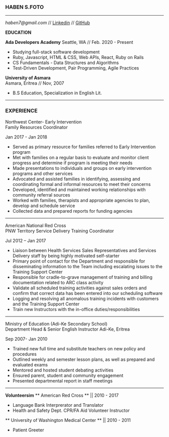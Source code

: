 ### **HABEN S.FOTO** ###
---
_haben7@gmail.com_ // [Linkedin](https://www.linkedin.com/in/haben-foto/) // [GitHub](https://github.com/HabenFoto)


**EDUCATION**

**Ada Developers Academy**
Seattle, WA // Feb. 2020 - Present
* Studying full-stack software development
* Ruby, Javascript, HTML & CSS, Web APIs, React, Ruby on Rails
* CS Fundamentals - Data Structures and Algorithms
* Test-Driven Development, Pair Programming, Agile Practices


**University of Asmara**	
Asmara, Eritrea // Nov, 2007
* B.S Education, Specialization in English Lit.


---
### **EXPERIENCE** ###

Northwest Center- Early Intervention            									   
Family Resources Coordinator
   
Jan 2017 - Jan 2018
   
* Served as primary resource for families referred to Early Intervention program
*	Met with families on a regular basis to evaluate and monitor client progress and  determine if program is meeting 
   their   needs
* Made presentations to individuals and groups on early intervention programs and other services
*	Advocated and assisted families in identifying, assessing and coordinating formal and informal resources to meet 
   their concerns
*	Developed, identified and maintained working relationships with community referral sources
*	Worked with families, therapists and appropriate agencies to plan, develop and schedule service
*	Collected data and prepared reports for funding agencies

---

American National Red Cross										                      
PNW Territory Service Delivery Training Coordinator		

Jul 2012 – Jan 2017

*	Liaison between Health Services Sales Representatives and Services Delivery staff by being highly motivated self-starter
*	Primary point of contact for the Department and responsible for disseminating information to the Team including escalating  issues to   the Training Support Center
*	Responsible for cradle-to-grave management of training and billing documentation related to ARC class activity
*	Validate all scheduled training activities against sales orders and confirm that correct data has been entered into our scheduling       software
*	Logging and resolving all anomalous training incidents with customers and the Training Support Center
*	Train new Instructors with the in-office duties/responsibilities

---

Ministry of Education (Adi-Ke Secondary School)   					 	                            
Department Head & Senior English Instructor
Adi-Ke, Eritrea

Sep 2007- Jan 2010

* Trained new full time and substitute teachers on new policy and procedures
*	Outlined weekly and semester lesson plans, as well as prepared and evaluated exams
*	Mentored and hosted student debating activities
*	Ensured parent, student and community engagement
* Presented departmental report in staff meetings

---

**Volunteersim**
** American Red Cross ** || 2010 - 2017
* Language Bank Interprerator and Translator 
* Health and Safety Dept. CPR/FA Aid Volunteer Instructor

** University of Washington Medical Center ** || 2010 - 2011
* Patient Greeter

